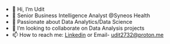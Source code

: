 - 👋 Hi, I’m Udit
- 💼 Senior Business Intelligence Analyst @Syneos Health
- 🌱 Passionate about Data Analytics/Data Science
- 🤝 I’m looking to collaborate on Data Analysis projects
- 📫 How to reach me: [Linkedin](https://linkedin.com/in/uditbhadana/) or Email- udit2732@proton.me

<!--
**UDIT2732/udit2732** is a ✨ _special_ ✨ repository because its `README.md` (this file) appears on your GitHub profile.
